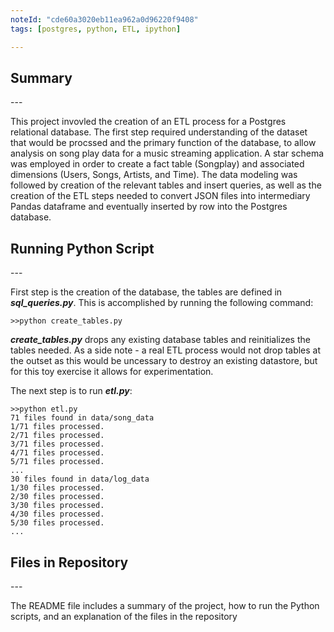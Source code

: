 ```yaml
---
noteId: "cde60a3020eb11ea962a0d96220f9408"
tags: [postgres, python, ETL, ipython]

---
```

<h2>Summary</h2>
---

This project invovled the creation of an ETL process for a Postgres relational database. The first step required understanding of the dataset that would be procssed and the primary function of the database, to allow analysis on song play data for a music streaming application. A star schema was employed in order to create a fact table (Songplay) and associated dimensions (Users, Songs, Artists, and Time). The data modeling was followed by creation of the relevant tables and insert queries, as well as the creation of the ETL steps needed to convert JSON files into intermediary Pandas dataframe and eventually inserted by row into the Postgres database.

<h2>Running Python Script</h2>
---

First step is the creation of the database, the tables are defined in ***sql_queries.py***. This is accomplished by running the following command:

    >>python create_tables.py

***create_tables.py*** drops any existing database tables and reinitializes the tables needed. As a side note - a real ETL process would not drop tables at the outset as this would be uncessary to destroy an existing datastore, but for this toy exercise it allows for experimentation.

The next step is to run ***etl.py***:

    >>python etl.py
    71 files found in data/song_data
    1/71 files processed.
    2/71 files processed.
    3/71 files processed.
    4/71 files processed.
    5/71 files processed.
    ...
    30 files found in data/log_data
    1/30 files processed.
    2/30 files processed.
    3/30 files processed.
    4/30 files processed.
    5/30 files processed.
    ...



<h2>Files in Repository</h2>
---

The README file includes a summary of the project, how to run the Python scripts, and an explanation of the files in the repository 